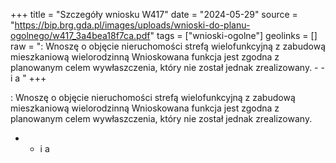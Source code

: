 +++
title = "Szczegóły wniosku W417"
date = "2024-05-29"
source = "https://bip.brg.gda.pl/images/uploads/wnioski-do-planu-ogolnego/w417_3a4bea18f7ca.pdf"
tags = ["wnioski-ogolne"]
geolinks = []
raw = ": Wnoszę o objęcie nieruchomości strefą wielofunkcyjną z zabudową mieszkaniową wielorodzinną Wnioskowana funkcja jest zgodna z planowanym celem wywłaszczenia, który nie został jednak zrealizowany. -  - i  a "
+++

: Wnoszę o objęcie nieruchomości strefą wielofunkcyjną z zabudową mieszkaniową wielorodzinną
Wnioskowana funkcja jest zgodna z planowanym celem wywłaszczenia, który nie został jednak zrealizowany.
-  - i  a



